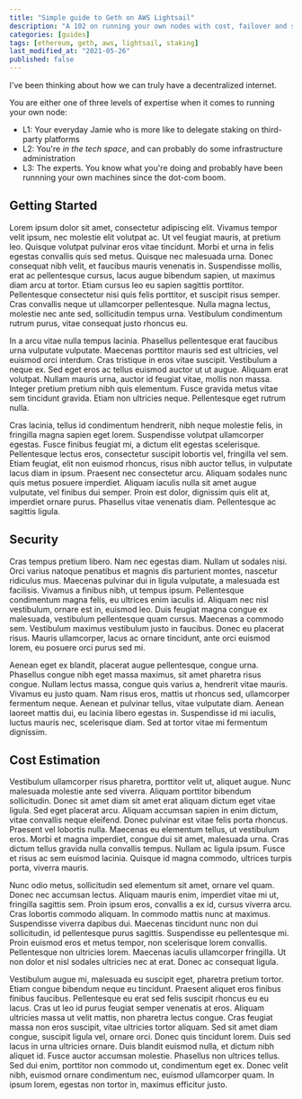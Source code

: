 ```yaml
---
title: "Simple guide to Geth on AWS Lightsail"
description: "A 102 on running your own nodes with cost, failover and security considerations."
categories: [guides]
tags: [ethereum, geth, aws, lightsail, staking]
last_modified_at: "2021-05-26"
published: false
---
```


I've been thinking about how we can truly have a decentralized internet.

You are either one of three levels of expertise when it comes to running your own node:
- L1: Your everyday Jamie who is more like to delegate staking on third-party platforms
- L2: You're _in the tech space_, and can probably do some infrastructure administration
- L3: The experts. You know what you're doing and probably have been runnning your own machines since the dot-com boom.

## Getting Started


Lorem ipsum dolor sit amet, consectetur adipiscing elit. Vivamus tempor velit ipsum, nec molestie elit volutpat ac. Ut vel feugiat mauris, at pretium leo. Quisque volutpat pulvinar eros vitae tincidunt. Morbi et urna in felis egestas convallis quis sed metus. Quisque nec malesuada urna. Donec consequat nibh velit, et faucibus mauris venenatis in. Suspendisse mollis, erat ac pellentesque cursus, lacus augue bibendum sapien, ut maximus diam arcu at tortor. Etiam cursus leo eu sapien sagittis porttitor. Pellentesque consectetur nisi quis felis porttitor, et suscipit risus semper. Cras convallis neque ut ullamcorper pellentesque. Nulla magna lectus, molestie nec ante sed, sollicitudin tempus urna. Vestibulum condimentum rutrum purus, vitae consequat justo rhoncus eu.

In a arcu vitae nulla tempus lacinia. Phasellus pellentesque erat faucibus urna vulputate vulputate. Maecenas porttitor mauris sed est ultricies, vel euismod orci interdum. Cras tristique in eros vitae suscipit. Vestibulum a neque ex. Sed eget eros ac tellus euismod auctor ut ut augue. Aliquam erat volutpat. Nullam mauris urna, auctor id feugiat vitae, mollis non massa. Integer pretium pretium nibh quis elementum. Fusce gravida metus vitae sem tincidunt gravida. Etiam non ultricies neque. Pellentesque eget rutrum nulla.

Cras lacinia, tellus id condimentum hendrerit, nibh neque molestie felis, in fringilla magna sapien eget lorem. Suspendisse volutpat ullamcorper egestas. Fusce finibus feugiat mi, a dictum elit egestas scelerisque. Pellentesque lectus eros, consectetur suscipit lobortis vel, fringilla vel sem. Etiam feugiat, elit non euismod rhoncus, risus nibh auctor tellus, in vulputate lacus diam in ipsum. Praesent nec consectetur arcu. Aliquam sodales nunc quis metus posuere imperdiet. Aliquam iaculis nulla sit amet augue vulputate, vel finibus dui semper. Proin est dolor, dignissim quis elit at, imperdiet ornare purus. Phasellus vitae venenatis diam. Pellentesque ac sagittis ligula.

## Security

Cras tempus pretium libero. Nam nec egestas diam. Nullam ut sodales nisi. Orci varius natoque penatibus et magnis dis parturient montes, nascetur ridiculus mus. Maecenas pulvinar dui in ligula vulputate, a malesuada est facilisis. Vivamus a finibus nibh, ut tempus ipsum. Pellentesque condimentum magna felis, eu ultrices enim iaculis id. Aliquam nec nisl vestibulum, ornare est in, euismod leo. Duis feugiat magna congue ex malesuada, vestibulum pellentesque quam cursus. Maecenas a commodo sem. Vestibulum maximus vestibulum justo in faucibus. Donec eu placerat risus. Mauris ullamcorper, lacus ac ornare tincidunt, ante orci euismod lorem, eu posuere orci purus sed mi.

Aenean eget ex blandit, placerat augue pellentesque, congue urna. Phasellus congue nibh eget massa maximus, sit amet pharetra risus congue. Nullam lectus massa, congue quis varius a, hendrerit vitae mauris. Vivamus eu justo quam. Nam risus eros, mattis ut rhoncus sed, ullamcorper fermentum neque. Aenean et pulvinar tellus, vitae vulputate diam. Aenean laoreet mattis dui, eu lacinia libero egestas in. Suspendisse id mi iaculis, luctus mauris nec, scelerisque diam. Sed at tortor vitae mi fermentum dignissim.


## Cost Estimation


Vestibulum ullamcorper risus pharetra, porttitor velit ut, aliquet augue. Nunc malesuada molestie ante sed viverra. Aliquam porttitor bibendum sollicitudin. Donec sit amet diam sit amet erat aliquam dictum eget vitae ligula. Sed eget placerat arcu. Aliquam accumsan sapien in enim dictum, vitae convallis neque eleifend. Donec pulvinar est vitae felis porta rhoncus. Praesent vel lobortis nulla. Maecenas eu elementum tellus, ut vestibulum eros. Morbi et magna imperdiet, congue dui sit amet, malesuada urna. Cras dictum tellus gravida nulla convallis tempus. Nullam ac ligula ipsum. Fusce et risus ac sem euismod lacinia. Quisque id magna commodo, ultrices turpis porta, viverra mauris.

Nunc odio metus, sollicitudin sed elementum sit amet, ornare vel quam. Donec nec accumsan lectus. Aliquam mauris enim, imperdiet vitae mi ut, fringilla sagittis sem. Proin ipsum eros, convallis a ex id, cursus viverra arcu. Cras lobortis commodo aliquam. In commodo mattis nunc at maximus. Suspendisse viverra dapibus dui. Maecenas tincidunt nunc non dui sollicitudin, id pellentesque purus sagittis. Suspendisse eu pellentesque mi. Proin euismod eros et metus tempor, non scelerisque lorem convallis. Pellentesque non ultricies lorem. Maecenas iaculis ullamcorper fringilla. Ut non dolor et nisl sodales ultricies nec at erat. Donec ac consequat ligula.


Vestibulum augue mi, malesuada eu suscipit eget, pharetra pretium tortor. Etiam congue bibendum neque eu tincidunt. Praesent aliquet eros finibus finibus faucibus. Pellentesque eu erat sed felis suscipit rhoncus eu eu lacus. Cras ut leo id purus feugiat semper venenatis at eros. Aliquam ultricies massa ut velit mattis, non pharetra lectus congue. Cras feugiat massa non eros suscipit, vitae ultricies tortor aliquam. Sed sit amet diam congue, suscipit ligula vel, ornare orci. Donec quis tincidunt lorem. Duis sed lacus in urna ultricies ornare. Duis blandit euismod nulla, et dictum nibh aliquet id. Fusce auctor accumsan molestie. Phasellus non ultrices tellus. Sed dui enim, porttitor non commodo ut, condimentum eget ex. Donec velit nibh, euismod ornare condimentum nec, euismod ullamcorper quam. In ipsum lorem, egestas non tortor in, maximus efficitur justo.
